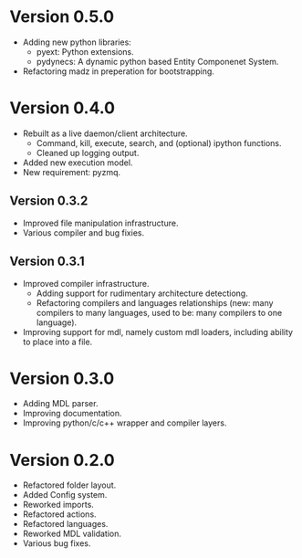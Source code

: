 
Version 0.5.0
=============

* Adding new python libraries:
    * pyext: Python extensions.
    * pydynecs: A dynamic python based Entity Componenet System.
* Refactoring madz in preperation for bootstrapping.

Version 0.4.0
=============

* Rebuilt as a live daemon/client architecture.
    * Command, kill, execute, search, and (optional) ipython functions.
    * Cleaned up logging output.
* Added new execution model.
* New requirement: pyzmq.

Version 0.3.2
-------------

* Improved file manipulation infrastructure.
* Various compiler and bug fixies.

Version 0.3.1
-------------

* Improved compiler infrastructure.
    * Adding support for rudimentary architecture detectiong.
    * Refactoring compilers and languages relationships (new: many compilers to many languages, used to be: many compilers to one language).
* Improving support for mdl, namely custom mdl loaders, including ability to place into a file.

Version 0.3.0
=============

* Adding MDL parser.
* Improving documentation.
* Improving python/c/c++ wrapper and compiler layers.

Version 0.2.0
=============

* Refactored folder layout.
* Added Config system.
* Reworked imports.
* Refactored actions.
* Refactored languages.
* Reworked MDL validation.
* Various bug fixes.